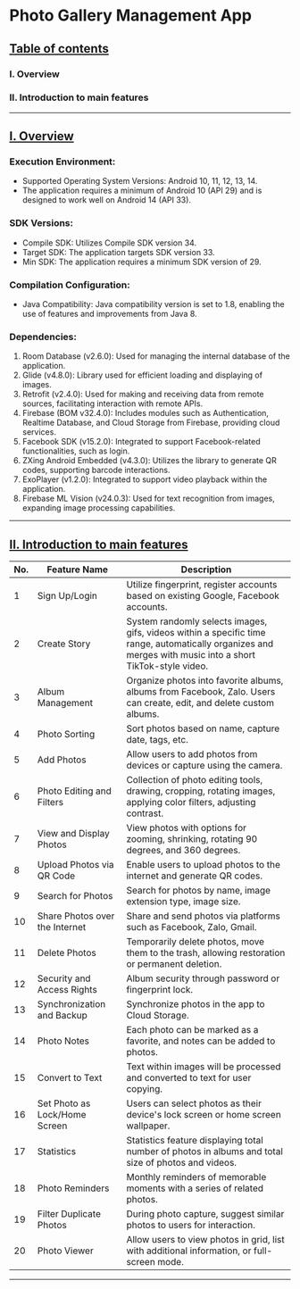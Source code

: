 # Photo Gallery Management App
## [Table of contents]()
### I. Overview
### II. Introduction to main features 
___
## [I. Overview]()
### Execution Environment:
- Supported Operating System Versions: Android 10, 11, 12, 13, 14.
- The application requires a minimum of Android 10 (API 29) and is designed to work well on Android 14 (API 33).

### SDK Versions:
- Compile SDK: Utilizes Compile SDK version 34.
- Target SDK: The application targets SDK version 33.
- Min SDK: The application requires a minimum SDK version of 29.

### Compilation Configuration:
- Java Compatibility: Java compatibility version is set to 1.8, enabling the use of features and improvements from Java 8.

### Dependencies:
1. Room Database (v2.6.0): Used for managing the internal database of the application.
2. Glide (v4.8.0): Library used for efficient loading and displaying of images.
3. Retrofit (v2.4.0): Used for making and receiving data from remote sources, facilitating interaction with remote APIs.
4. Firebase (BOM v32.4.0): Includes modules such as Authentication, Realtime Database, and Cloud Storage from Firebase, providing cloud services.
5. Facebook SDK (v15.2.0): Integrated to support Facebook-related functionalities, such as login.
6. ZXing Android Embedded (v4.3.0): Utilizes the library to generate QR codes, supporting barcode interactions.
7. ExoPlayer (v1.2.0): Integrated to support video playback within the application.
8. Firebase ML Vision (v24.0.3): Used for text recognition from images, expanding image processing capabilities.
___
## [II. Introduction to main features]()

| No. | Feature Name                                    | Description                                                            |
| --- | ----------------------------------------------- | ---------------------------------------------------------------------- |
| 1   | Sign Up/Login                                   | Utilize fingerprint, register accounts based on existing Google, Facebook accounts. |
| 2   | Create Story                                    | System randomly selects images, gifs, videos within a specific time range, automatically organizes and merges with music into a short TikTok-style video. |
| 3   | Album Management                                | Organize photos into favorite albums, albums from Facebook, Zalo. Users can create, edit, and delete custom albums. |
| 4   | Photo Sorting                                    | Sort photos based on name, capture date, tags, etc. |
| 5   | Add Photos                                        | Allow users to add photos from devices or capture using the camera. |
| 6   | Photo Editing and Filters               | Collection of photo editing tools, drawing, cropping, rotating images, applying color filters, adjusting contrast. |
| 7   | View and Display Photos                 | View photos with options for zooming, shrinking, rotating 90 degrees, and 360 degrees. |
| 8   | Upload Photos via QR Code      | Enable users to upload photos to the internet and generate QR codes. |
| 9   | Search for Photos                               | Search for photos by name, image extension type, image size. |
| 10  | Share Photos over the Internet   | Share and send photos via platforms such as Facebook, Zalo, Gmail. |
| 11  | Delete Photos                                    | Temporarily delete photos, move them to the trash, allowing restoration or permanent deletion. |
| 12  | Security and Access Rights            | Album security through password or fingerprint lock. |
| 13  | Synchronization and Backup        | Synchronize photos in the app to Cloud Storage. |
| 14  | Photo Notes                                       | Each photo can be marked as a favorite, and notes can be added to photos. |
| 15  | Convert to Text                                | Text within images will be processed and converted to text for user copying. |
| 16  | Set Photo as Lock/Home Screen | Users can select photos as their device's lock screen or home screen wallpaper. |
| 17  | Statistics                                           | Statistics feature displaying total number of photos in albums and total size of photos and videos. |
| 18  | Photo Reminders                              | Monthly reminders of memorable moments with a series of related photos. |
| 19  | Filter Duplicate Photos                 | During photo capture, suggest similar photos to users for interaction. |
| 20  | Photo Viewer                                     | Allow users to view photos in grid, list with additional information, or full-screen mode. |

___
